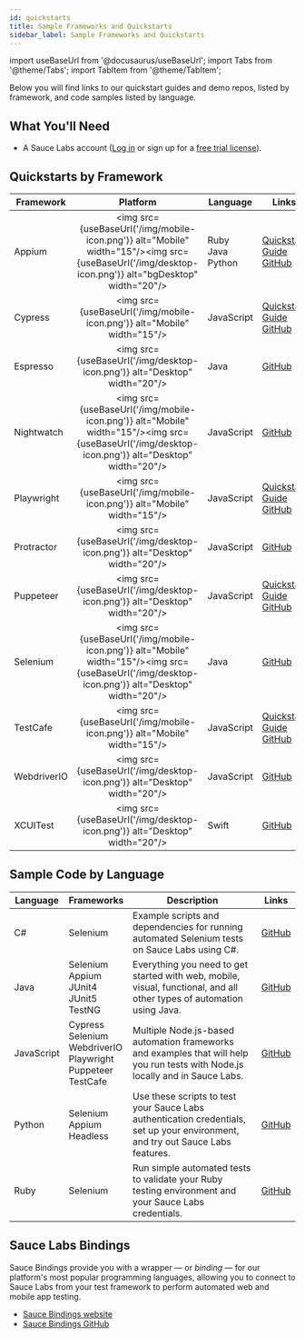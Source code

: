 ```yaml
---
id: quickstarts
title: Sample Frameworks and Quickstarts
sidebar_label: Sample Frameworks and Quickstarts
---
```

import useBaseUrl from '@docusaurus/useBaseUrl';
import Tabs from '@theme/Tabs';
import TabItem from '@theme/TabItem';

Below you will find links to our quickstart guides and demo repos, listed by framework, and code samples listed by language.


## What You'll Need
* A Sauce Labs account ([Log in](https://accounts.saucelabs.com/am/XUI/#login/) or sign up for a [free trial license](https://saucelabs.com/sign-up)).

## Quickstarts by Framework

| Framework | Platform | Language | Links |
|---|:---:|---|---|
| Appium | <img src={useBaseUrl('/img/mobile-icon.png')} alt="Mobile" width="15"/><img src={useBaseUrl('/img/desktop-icon.png')} alt="bgDesktop" width="20"/> | Ruby<br/>Java<br/>Python  | [Quickstart Guide](/mobile-apps/automated-testing/appium/quickstart)<br/>[GitHub](https://github.com/appium/appium) |
| Cypress | <img src={useBaseUrl('/img/mobile-icon.png')} alt="Mobile" width="15"/> | JavaScript | [Quickstart Guide](/web-apps/automated-testing/cypress/quickstart)<br/>[GitHub](https://github.com/saucelabs/saucectl-cypress-example) |
| Espresso | <img src={useBaseUrl('/img/desktop-icon.png')} alt="Desktop" width="20"/> | Java | [GitHub](https://github.com/saucelabs/saucectl-espresso-example) |
| Nightwatch | <img src={useBaseUrl('/img/mobile-icon.png')} alt="Mobile" width="15"/><img src={useBaseUrl('/img/desktop-icon.png')} alt="Desktop" width="20"/> | JavaScript | [GitHub](https://github.com/saucelabs-training/demo-js/tree/master/nightwatch) |
| Playwright | <img src={useBaseUrl('/img/mobile-icon.png')} alt="Mobile" width="15"/> | JavaScript | [Quickstart Guide](/web-apps/automated-testing/playwright/quickstart)<br/>[GitHub](https://github.com/saucelabs/saucectl-playwright-example) |
| Protractor | <img src={useBaseUrl('/img/desktop-icon.png')} alt="Desktop" width="20"/> | JavaScript | [GitHub](https://github.com/saucelabs-training/demo-js/tree/master/protractor/) |
| Puppeteer | <img src={useBaseUrl('/img/desktop-icon.png')} alt="Desktop" width="20"/> | JavaScript | [Quickstart Guide](/web-apps/automated-testing/puppeteer/quickstart)<br/>[GitHub](https://github.com/saucelabs/saucectl-puppeteer-example) |
| Selenium | <img src={useBaseUrl('/img/mobile-icon.png')} alt="Mobile" width="15"/><img src={useBaseUrl('/img/desktop-icon.png')} alt="Desktop" width="20"/> | Java | [GitHub](https://github.com/saucelabs-training/demo-java) |
| TestCafe | <img src={useBaseUrl('/img/mobile-icon.png')} alt="Mobile" width="15"/> | JavaScript | [Quickstart Guide](/web-apps/automated-testing/testcafe/quickstart)<br/>[GitHub](https://github.com/saucelabs/saucectl-testcafe-example) |
| WebdriverIO | <img src={useBaseUrl('/img/desktop-icon.png')} alt="Desktop" width="20"/> | JavaScript | [GitHub](https://github.com/saucelabs-training/demo-js/tree/master/webdriverio/appium-app) |
| XCUITest | <img src={useBaseUrl('/img/desktop-icon.png')} alt="Desktop" width="20"/> | Swift | [GitHub](https://github.com/saucelabs-training/demo-xcuitest) |

## Sample Code by Language

| Language | Frameworks | Description | Links |
|---|---|---|---|
| C# | Selenium | Example scripts and dependencies for running automated Selenium tests on Sauce Labs using C#. | [GitHub](https://github.com/saucelabs-training/demo-csharp) |
| Java | Selenium<br/>Appium<br/>JUnit4<br/>JUnit5<br/>TestNG | Everything you need to get started with web, mobile, visual, functional, and all other types of automation using Java. | [GitHub](https://github.com/saucelabs-training/demo-java) |
| JavaScript | Cypress<br/>Selenium<br/>WebdriverIO<br/>Playwright<br/>Puppeteer<br/>TestCafe | Multiple Node.js-based automation frameworks and examples that will help you run tests with Node.js locally and in Sauce Labs. | [GitHub](https://github.com/saucelabs-training/demo-js) |
| Python | Selenium<br/>Appium<br/>Headless | Use these scripts to test your Sauce Labs authentication credentials, set up your environment, and try out Sauce Labs features. | [GitHub](http://github.com/saucelabs-training/demo-python) |
| Ruby | Selenium | Run simple automated tests to validate your Ruby testing environment and your Sauce Labs credentials. | [GitHub](https://github.com/saucelabs-training/demo-ruby) |

## Sauce Labs Bindings

Sauce Bindings provide you with a wrapper &#8212; or _binding_ &#8212; for our platform's most popular programming languages, allowing you to connect to Sauce Labs from your test framework to perform automated web and mobile app testing.

* [Sauce Bindings website](https://opensource.saucelabs.com/sauce_bindings)
* [Sauce Bindings GitHub](https://saucelabs.github.io/sauce_bindings)
